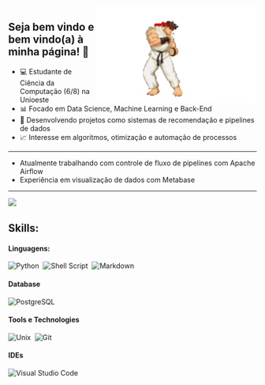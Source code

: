 <img src = "readmeGit.gif" width = "325px" align = "right">

## Seja bem vindo e bem vindo(a) à minha página! 👋

- 💻 Estudante de Ciência da Computação (6/8) na Unioeste
- 📊 Focado em Data Science, Machine Learning e Back-End
- 🚀 Desenvolvendo projetos como sistemas de recomendação e pipelines de dados
- 📈 Interesse em algoritmos, otimização e automação de processos
---
- Atualmente trabalhando com controle de fluxo de pipelines com Apache Airflow
- Experiência em visualização de dados com Metabase
---
<div align = "left">
<img height = "150em" src="https://github-readme-stats.vercel.app/api/top-langs/?username=Noturn1&show_icons=true&theme=dark&count_private=false"/>

## Skills:

#### Linguagens:

![Python](https://img.shields.io/badge/Python-3776AB?style=for-the-badge&logo=python&logoColor=white)&nbsp;
![Shell Script](https://img.shields.io/badge/Shell_Script-121011?style=for-the-badge&logo=gnu-bash&logoColor=white)&nbsp;
![Markdown](https://img.shields.io/badge/markdown-%23000000.svg?style=for-the-badge&logo=markdown&logoColor=white)

#### Database

![PostgreSQL](https://img.shields.io/badge/PostgreSQL-316192?style=for-the-badge&logo=postgresql&logoColor=white)&nbsp;

#### Tools e Technologies

![Unix](https://img.shields.io/badge/Unix-FCC624?style=for-the-badge&logo=unix&logoColor=black)&nbsp;
![Git](https://img.shields.io/badge/GIT-E44C30?style=for-the-badge&logo=git&logoColor=white)&nbsp;

#### IDEs

![Visual Studio Code](https://img.shields.io/badge/Visual%20Studio%20Code-0078d7.svg?style=for-the-badge&logo=visual-studio-code&logoColor=white)&nbsp;
